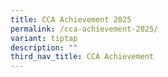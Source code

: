 ```yaml
---
title: CCA Achievement 2025
permalink: /cca-achievement-2025/
variant: tiptap
description: ""
third_nav_title: CCA Achievement
---
```

<p></p>